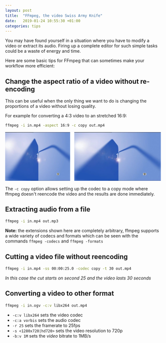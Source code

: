 ```yaml
---
layout: post
title:  "FFmpeg, the video Swiss Army Knife"
date:   2019-01-24 10:55:30 +01:00
categories: tips
---
```


You may have found yourself in a situation where you have to modify a video or extract its audio. Firing up a complete editor for such simple tasks could be a waste of energy and time.

Here are some basic tips for FFmpeg that can sometimes make your workflow more efficient:

## Change the aspect ratio of a video without re-encoding

This can be useful when the only thing we want to do is changing the proportions of a video without losing quality.

For example for converting a 4:3 video to an stretched 16:9:

```bash
ffmpeg -i in.mp4 -aspect 16:9 -c copy out.mp4
```

![4:3 to 16:9](/assets/img/ffmpeg_aspect.png)

The `-c copy` option allows setting up the codec to a copy mode where ffmpeg doesn't reencode the video and the results are done immediately.

## Extracting audio from a file

```bash
ffmpeg -i in.mp4 out.mp3
```

**Note:** the extensions shown here are completely arbitrary, ffmpeg supports a wide variety of codecs and formats which can be seen with the commands `ffmpeg -codecs` and `ffmpeg -formats`

## Cutting a video file without reencoding

```bash
ffmpeg -i in.mp4 -ss 00:00:25.0 -codec copy -t 30 out.mp4
```

_In this case the cut starts on second 25 and the video lasts 30 seconds_

## Converting a video to other format

```bash
ffmpeg -i in.ogv -c:v libx264 out.mp4
```

* `-c:v libx264` sets the video codec
* `-c:a vorbis` sets the audio codec
* `-r 25` sets the framerate to 25fps
* `-s <1280x720|hd720>` sets the video resolution to 720p
* `-b:v 1M` sets the _video_ bitrate to 1MB/s

